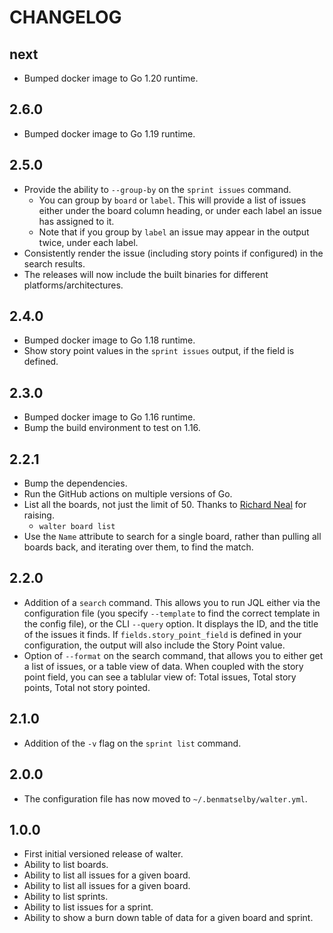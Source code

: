 # CHANGELOG

## next

- Bumped docker image to Go 1.20 runtime.

## 2.6.0

- Bumped docker image to Go 1.19 runtime.

## 2.5.0

- Provide the ability to `--group-by` on the `sprint issues` command.
  - You can group by `board` or `label`. This will provide a list of issues either under the board column heading, or under each label an issue has assigned to it.
  - Note that if you group by `label` an issue may appear in the output twice, under each label.
- Consistently render the issue (including story points if configured) in the search results.
- The releases will now include the built binaries for different platforms/architectures.

## 2.4.0

- Bumped docker image to Go 1.18 runtime.
- Show story point values in the `sprint issues` output, if the field is defined.

## 2.3.0

- Bumped docker image to Go 1.16 runtime.
- Bump the build environment to test on 1.16.

## 2.2.1

- Bump the dependencies.
- Run the GitHub actions on multiple versions of Go.
- List all the boards, not just the limit of 50. Thanks to [Richard Neal](https://github.com/Richard-W-Neal) for raising.
  - `walter board list`
- Use the `Name` attribute to search for a single board, rather than pulling all boards back, and iterating over them, to find the match.

## 2.2.0

- Addition of a `search` command. This allows you to run JQL either via the configuration file (you specify `--template` to find the correct template in the config file), or the CLI `--query` option. It displays the ID, and the title of the issues it finds. If `fields.story_point_field` is defined in your configuration, the output will also include the Story Point value.
- Option of `--format` on the search command, that allows you to either get a list of issues, or a table view of data. When coupled with the story point field, you can see a tablular view of: Total issues, Total story points, Total not story pointed.

## 2.1.0

- Addition of the `-v` flag on the `sprint list` command.

## 2.0.0

- The configuration file has now moved to `~/.benmatselby/walter.yml`.

## 1.0.0

- First initial versioned release of walter.
- Ability to list boards.
- Ability to list all issues for a given board.
- Ability to list all issues for a given board.
- Ability to list sprints.
- Ability to list issues for a sprint.
- Ability to show a burn down table of data for a given board and sprint.
